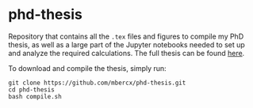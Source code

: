 # phd-thesis

Repository that contains all the `.tex` files and figures to compile my PhD thesis, as well as a large part of the Jupyter notebooks needed to set up and analyze the required calculations. The full thesis can be found [here](https://filedn.com/lsOzB8TTUIDz2WkFj8o6qhp/PhD_thesis.pdf).

To download and compile the thesis, simply run:

```
git clone https://github.com/mbercx/phd-thesis.git
cd phd-thesis
bash compile.sh
```
